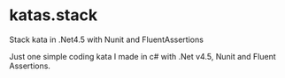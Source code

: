 katas.stack
===========

Stack kata in .Net4.5 with Nunit and FluentAssertions

Just one simple coding kata I made in c# with .Net v4.5, Nunit and Fluent Assertions.
